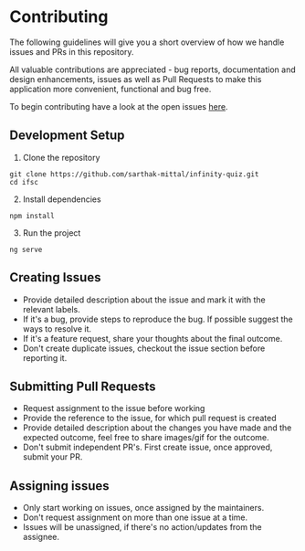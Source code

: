 # Contributing

The following guidelines will give you a short overview of how we handle issues and PRs in this repository.

All valuable contributions are appreciated - bug reports, documentation and design enhancements, issues as well as Pull Requests to make this application more convenient, functional and bug free.

To begin contributing have a look at the open issues [here](https://github.com/sarthak-mittal/infinity-quiz/issues).

## Development Setup  
1. Clone the repository
```
git clone https://github.com/sarthak-mittal/infinity-quiz.git
cd ifsc
```
2. Install dependencies
```
npm install
```
3. Run the project
```
ng serve
```

## Creating Issues
- Provide detailed description about the issue and mark it with the relevant labels.
- If it's a bug, provide steps to reproduce the bug. If possible suggest the ways to resolve it.
- If it's a feature request, share your thoughts about the final outcome.
- Don't create duplicate issues, checkout the issue section before reporting it.
 
## Submitting Pull Requests
- Request assignment to the issue before working
- Provide the reference to the issue, for which pull request is created
- Provide detailed description about the changes you have made and the expected outcome, feel free to share images/gif for the outcome.
- Don't submit independent PR's. First create issue, once approved, submit your PR.

## Assigning issues
- Only start working on issues, once assigned by the maintainers.
- Don't request assignment on more than one issue at a time.
- Issues will be unassigned, if there's no action/updates from the assignee.


